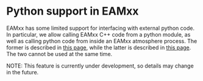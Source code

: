# Python support in EAMxx

EAMxx has some limited support for interfacing with external python code.
In particular, we allow calling EAMxx C++ code from a python module, as well
as calling python code from inside an EAMxx atmosphere process. The former
is described in [this page](py2eamxx.md), while the latter is described in
[this page](eamxx2py.md). The two cannot be used at the same time.

NOTE: This feature is currently under development, so details may change in the future.
